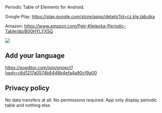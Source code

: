 Periodic Table of Elements for Android. 

Google Play: https://play.google.com/store/apps/details?id=cz.kle.tabulka

Amazon: https://www.amazon.com/Petr-Kletecka-Periodic-Table/dp/B00HYLYX5Q

<a href="https://kle.cz/tabulka/android">
	<img src="https://kle.cz/tabulka/android.png">
</a>

## Add your language

https://poeditor.com/join/project?hash=c6d1217a0574b8448b4efa4a90cf9a00

## Privacy policy

No data transfers at all. No permissions required. App only display
periodic table and nothing else.
